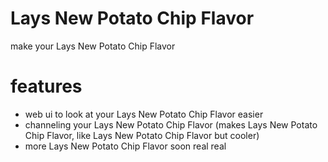 # Lays New Potato Chip Flavor
make your Lays New Potato Chip Flavor

# features
- web ui to look at your Lays New Potato Chip Flavor easier 
- channeling your Lays New Potato Chip Flavor (makes Lays New Potato Chip Flavor, like Lays New Potato Chip Flavor but cooler) 
- more Lays New Potato Chip Flavor soon real real 
